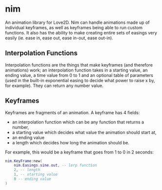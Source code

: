 # nim
An animation library for Love2D.
Nim can handle animations made up of individual keyframes, as well as keyframes being able to run custom functions. It also has the ability to make creating entire sets of easings very easily (ie. ease in, ease out, ease in-out, ease out-in).

## Interpolation Functions

Interpolation functions are the things that make keyframes (and therefore animations) work; an interpolation function takes in a starting value, an ending value, a time value from 0 to 1 and an optional table of parameters (used in the built-in exponential easing to decide what power to raise x by, for example). They can return any number value.

## Keyframes

Keyframes are fragments of an animation. A keyframe has 4 fields:
- an interpolation function which can be any function that returns a number,
- a starting value which decides what value the animation should start at,
- an ending value
- a length which decides how long the animation should be.

For example, this would be a keyframe that goes from 1 to 0 in 2 seconds:

```lua
nim.KeyFrame:new(
    nim.Easings.sine.out, -- lerp function
    2, -- length
    1, -- starting value
    0 -- ending value
)
```